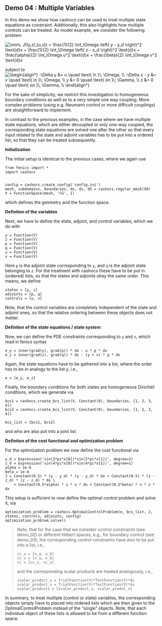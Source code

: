 ## Demo 04 : Multiple Variables


In this demo we show how cashocs can be used to treat multiple
state equations as constraint. Additionally, this also highlights
how multiple controls can be treated. As model example, we consider the
following problem

<img src=
"https://render.githubusercontent.com/render/math?math=%5Cdisplaystyle+%5Cmin%5C%3B+J%28%28y%2Cz%29%2C%28u%2Cv%29%29+%3D+%5Cfrac%7B1%7D%7B2%7D+%5Cint_%5COmega+%5Cleft%28+y+-+y_d+%5Cright%29%5E2+%5Ctext%7Bd%7Dx+%2B+%5Cfrac%7B1%7D%7B2%7D+%5Cint_%5COmega+%5Cleft%28+z+-+z_d+%5Cright%29%5E2+%5Ctext%7Bd%7Dx+%2B+%5Cfrac%7B%5Calpha%7D%7B2%7D+%5Cint_%5COmega+u%5E2+%5Ctext%7Bd%7Dx+%2B+%5Cfrac%7B%5Cbeta%7D%7B2%7D+%5Cint_%5COmega+v%5E2+%5Ctext%7Bd%7Dx"
alt="\min\; J((y,z),(u,v)) = \frac{1}{2} \int_\Omega \left( y - y_d \right)^2 \text{d}x + \frac{1}{2} \int_\Omega \left( z - z_d \right)^2 \text{d}x + \frac{\alpha}{2} \int_\Omega u^2 \text{d}x + \frac{\beta}{2} \int_\Omega v^2 \text{d}x">

subject to <img src=
"https://render.githubusercontent.com/render/math?math=%5Cdisplaystyle+%5Cbegin%7Balign%2A%7D%0A-%5CDelta+y+%26%3D+u+%5Cquad+%5Ctext%7B+in+%7D%5C%3B+%5COmega%2C+%5C%5C%0A-%5CDelta+z+-+y+%26%3D+v+%5Cquad+%5Ctext%7B+in+%7D%5C%3B+%5COmega%2C+%5C%5C%0Ay+%26%3D+0+%5Cquad+%5Ctext%7B+on+%7D%5C%3B+%5CGamma%2C+%5C%5C%0Az+%26%3D+0+%5Cquad+%5Ctext%7B+on+%7D%5C%3B+%5CGamma%2C+%5C%5C%0A%5Cend%7Balign%2A%7D"
alt="\begin{align*}
-\Delta y &= u \quad \text{ in }\; \Omega, \\
-\Delta z - y &= v \quad \text{ in }\; \Omega, \\
y &= 0 \quad \text{ on }\; \Gamma, \\
z &= 0 \quad \text{ on }\; \Gamma, \\
\end{align*}">

For the sake of simplicity, we restrict this investigation to
homogeneous boundary conditions as well as to a very simple one way
coupling. More complex problems (using e.g. Neumann control or more
difficult couplings) are straightforward to implement.

In contrast to the previous examples, in the case where we have multiple state equations, which are
either decoupled or only one-way coupled, the corresponding state equations are solved one after the other
so that every input related to the state and adjoint variables has to be put into a ordered list, so
that they can be treated subsequently.

**Initialization**


The initial setup is identical to the previous cases, where we again use

    from fenics import *
    import cashocs


    config = cashocs.create_config('config.ini')
    mesh, subdomains, boundaries, dx, ds, dS = cashocs.regular_mesh(50)
    V = FunctionSpace(mesh, 'CG', 1)

which defines the geometry and the function space.

**Defintion of the variables**

Next, we have to define the state, adjoint, and control variables, which
we do with

    y = Function(V)
    z = Function(V)
    p = Function(V)
    q = Function(V)
    u = Function(V)
    v = Function(V)

Here `p` is the adjoint state corresponding to `y`, and `q` is the adjoint
state belonging to `z`. For the treatment with cashocs these have to
be put in (ordered) lists, so that the states and adjoints obey the
same order. This means, we define

    states = [y, z]
    adjoints = [p, q]
    controls = [u, v]

Note, that the control variables are completely independent of the state
and adjoint ones, so that the relative ordering between these objects does
not matter.

**Defintion of the state equations / state system**


Now, we can define the PDE constraints corresponding to `y` and `z`, which
read in fenics syntax

    e_y = inner(grad(y), grad(p)) * dx - u * p * dx
    e_z = inner(grad(z), grad(q)) * dx - (y + v) * q * dx

Again, the state equations have to be gathered into a list, where the order
has to be in analogy to the list y, i.e.,

    e = [e_y, e_z]

Finally, the boundary conditions for both states are homogeneous
Dirichlet conditions, which we generate via

    bcs1 = cashocs.create_bcs_list(V, Constant(0), boundaries, [1, 2, 3, 4])
    bcs2 = cashocs.create_bcs_list(V, Constant(0), boundaries, [1, 2, 3, 4])

    bcs_list = [bcs1, bcs2]

and who are also put into a joint list.

**Defintion of the cost functional and optimization problem**


For the optimization problem we now define the cost functional via

    y_d = Expression('sin(2*pi*x[0])*sin(2*pi*x[1])', degree=1)
    z_d = Expression('sin(4*pi*x[0])*sin(4*pi*x[1])', degree=1)
    alpha = 1e-6
    beta = 1e-4
    J = Constant(0.5) * (y - y_d) * (y - y_d) * dx + Constant(0.5) * (z - z_d) * (z - z_d) * dx \
    	+ Constant(0.5*alpha) * u * u * dx + Constant(0.5*beta) * v * v * dx

This setup is sufficient to now define the optimal control problem and solve
it, via

    optimization_problem = cashocs.OptimalControlProblem(e, bcs_list, J, states, controls, adjoints, config)
    optimization_problem.solve()

> Note, that for the case that we consider control constraints (see demo_02)
> or different Hilbert spaces, e.g., for boundary control (see demo_03),
> the corresponding control constraints have also to be put into a list, i.e.,
>
>     cc_u = [u_a, u_b]
>     cc_v = [v_a, v_b]
>     cc = [cc_u, cc_v]
>
> and the corresponding scalar products are treated analogously, i.e.,
>
>     scalar_product_u = TrialFunction(V)*TestFunction(V)*dx
>     scalar_product_v = TrialFunction(V)*TestFunction(V)*dx
>     scalar_products = [scalar_product_u, scalar_produt_v]
>

In summary, to treat multiple (control or state) variables, the
corresponding objects simply have to placed into ordered lists which
are then given to the OptimalControlProblem instead of the "single" objects.
Note, that each individual object of these lists is allowed to be from a
different function space.
